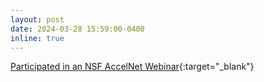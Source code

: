 ```yaml
---
layout: post
date: 2024-03-28 15:59:00-0400
inline: true
---
```


[Participated in an NSF AccelNet Webinar](https://www.youtube.com/watch?v=UoxQvVd8w3s){:target="\_blank"}
